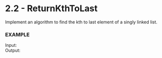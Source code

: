 # 2.2 - ReturnKthToLast

Implement an algorithm to find the kth to last element of a singly linked list.

### EXAMPLE
Input:   
Output:
